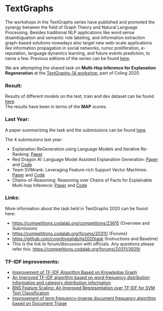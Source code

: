 # TextGraphs

The workshops in the TextGraphs series have published and promoted the synergy between the field of Graph Theory and Natural Language Processing. Besides traditional NLP applications like word sense disambiguation and semantic role labeling, and information extraction graph-based solutions nowadays also target new web-scale applications like information propagation in social networks, rumor proliferation, e-reputation, language dynamics learning, and future events prediction, to name a few.  Previous editions of the series can be found [here](http://textgraphs.org/).

We are attempting the shared task on **Multi-Hop Inference for Explanation Regeneration** at the [TextGraphs-14 workshop](https://sites.google.com/view/textgraphs2020), part of Coling 2020.

### Result:
Results of different models on the test, train and dev dataset can be found [here](https://docs.google.com/spreadsheets/d/15AJtu01gqGbNNdtAbvJdwc5gpJejhe_iCWBqs5Po-M8/edit#gid=0).  
The results have been in terms of the **MAP** scores.

### Last Year:  
  
A paper summarizing the task and the submissions can be found [here](https://www.aclweb.org/anthology/D19-5309.pdf)  
  
The 4 submissions last year:  
- Explanation ReGeneration using Language Models and Iterative Re-Ranking: [Paper](https://www.aclweb.org/anthology/D19-5310.pdf)  
- Red Dragon AI: Language Model Assisted Explanation Generation: [Paper](https://www.aclweb.org/anthology/D19-5311.pdf) and [Code](https://github.com/mdda/worldtree_corpus/tree/textgraphs)  
- Team SVMrank: Leveraging Feature-rich Support Vector Machines: [Paper](https://www.aclweb.org/anthology/D19-5312.pdf) and [Code](https://github.com/jenlindadsouza/tg2019task)   
- Chains-of-Reasoning: Reasoning over Chains of Facts for Explainable Multi-hop Inference: [Paper](https://www.aclweb.org/anthology/D19-5313.pdf) and [Code](https://github.com/ameyagodbole/multihop_inference_explanation_regeneration)   
  
### Links:  
More information about the task held in TextGraphs 2020 can be found here:  
  
- https://competitions.codalab.org/competitions/23615 (Overview and Submission)  
- https://competitions.codalab.org/forums/20311/ (Forums)  
- https://github.com/cognitiveailab/tg2020task (Instructions and Baseline)  
- This is the link to forum/discussion with officials. Any questions please refer this. https://competitions.codalab.org/forums/20311/3929/

### TF-IDF improvements:  
- [Improvement of TF-IDF Algorithm Based on Knowledge Graph](https://www.researchgate.net/publication/328995625_Improvement_of_TF-IDF_Algorithm_Based_on_Knowledge_Graph/link/5cfccbca299bf13a3848bbe6/download)  
- [An Improved TF-IDF algorithm based on word frequency distribution information and category distribution information](https://dl.acm.org/doi/abs/10.1145/3232116.3232152)  
- [BNS Feature Scaling: An Improved Representation over TF·IDF for SVM Text Classification](https://www.hpl.hp.com/techreports/2007/HPL-2007-32R1.pdf)  
- [Improvement of term frequency-inverse document frequency algorithm based on Document Triage](http://en.cnki.com.cn/Article_en/CJFDTotal-JSJY201512039.htm)  
